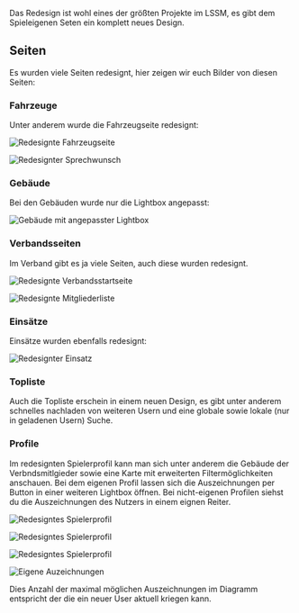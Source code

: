 Das Redesign ist wohl eines der größten Projekte im LSSM, es gibt dem Spieleigenen Seten ein komplett neues Design.

## Seiten

Es wurden viele Seiten redesignt, hier zeigen wir euch Bilder von diesen Seiten:

### Fahrzeuge

Unter anderem wurde die Fahrzeugseite redesignt:

![Redesignte Fahrzeugseite](fahrzeug.png)

![Redesignter Sprechwunsch](sprechwunsch.png)

### Gebäude

Bei den Gebäuden wurde nur die Lightbox angepasst:

![Gebäude mit angepasster Lightbox](gebäude.png)

### Verbandsseiten

Im Verband gibt es ja viele Seiten, auch diese wurden redesignt.

![Redesignte Verbandsstartseite](verbandsstartseite.png)

![Redesignte Mitgliederliste](verbandsmitglieder.png)

### Einsätze

Einsätze wurden ebenfalls redesignt:

![Redesignter Einsatz](einsatz.png)

### Topliste

Auch die Topliste erschein in einem neuen Design, es gibt unter anderem schnelles nachladen von weiteren Usern und eine globale sowie lokale (nur in geladenen Usern) Suche.

### Profile

Im redesignten Spielerprofil kann man sich unter anderem die Gebäude der Verbndsmitlgieder sowie eine Karte mit erweiterten Filtermöglichkeiten anschauen. Bei dem eigenen Profil lassen sich die Auszeichnungen per Button in einer weiteren Lightbox öffnen. Bei nicht-eigenen Profilen siehst du die Auszeichnungen des Nutzers in einem eignen Reiter.

![Redesigntes Spielerprofil](profile1.png)

![Redesigntes Spielerprofil](profile2.png)

![Redesigntes Spielerprofil](profile3.png)

![Eigene Auzeichnungen](auszeichnungen.png)

Dies Anzahl der maximal möglichen Auszeichnungen im Diagramm entspricht der die ein neuer User aktuell kriegen kann.

